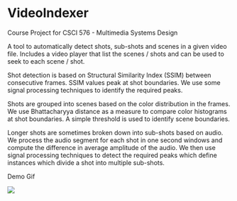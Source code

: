 # VideoIndexer

Course Project for CSCI 576 - Multimedia Systems Design

A tool to automatically detect shots, sub-shots and scenes in a given video file.
Includes a video player that list the scenes / shots and can be used to seek to each scene / shot.

Shot detection is based on Structural Similarity Index (SSIM) between consecutive frames. SSIM values peak at shot boundaries. We use some signal processing techniques
to identify the required peaks.

Shots are grouped into scenes based on the color distribution in the frames. We use
Bhattacharyya distance as a measure to compare color histograms at shot boundaries.
A simple threshold is used to identify scene boundaries.

Longer shots are sometimes broken down into sub-shots based on audio. We process
the audio segment for each shot in one second windows and compute the difference in
average amplitude of the audio. We then use signal processing techniques to detect
the required peaks which define instances which divide a shot into multiple sub-shots.

Demo Gif  

![](https://github.com/surbhikhatri/VideoIndexer/blob/main/demo.gif)
